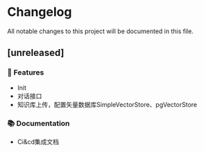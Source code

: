 # Changelog

All notable changes to this project will be documented in this file.

## [unreleased]

### 🚀 Features

- Init
- 对话接口
- 知识库上传，配置矢量数据库SimpleVectorStore、pgVectorStore

### 📚 Documentation

- Ci&cd集成文档

<!-- generated by git-cliff -->
